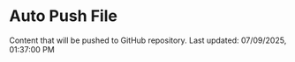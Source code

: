 # Auto Push File

Content that will be pushed to GitHub repository.
Last updated: 07/09/2025, 01:37:00 PM